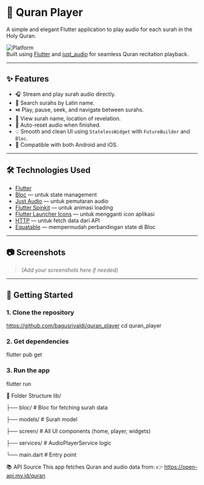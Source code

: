 # 📖 Quran Player

A simple and elegant Flutter application to play audio for each surah in the Holy Quran.

![Platform](https://img.shields.io/badge/Flutter-3.24.3-blue)  
Built using [Flutter](https://flutter.dev) and [just_audio](https://pub.dev/packages/just_audio) for seamless Quran recitation playback.

---

## ✨ Features

- 🎧 Stream and play surah audio directly.
- 🔎 Search surahs by Latin name.
- ⏯️ Play, pause, seek, and navigate between surahs.
- 📜 View surah name, location of revelation.
- 🔁 Auto-reset audio when finished.
- 💡 Smooth and clean UI using `StatelessWidget` with `FutureBuilder` and `Bloc`.
- 📱 Compatible with both Android and iOS.

---

## 🛠️ Technologies Used

- [Flutter](https://flutter.dev/)
- [Bloc](https://pub.dev/packages/flutter_bloc) — untuk state management
- [Just Audio](https://pub.dev/packages/just_audio) — untuk pemutaran audio
- [Flutter Spinkit](https://pub.dev/packages/flutter_spinkit) — untuk animasi loading
- [Flutter Launcher Icons](https://pub.dev/packages/flutter_launcher_icons) — untuk mengganti icon aplikasi
- [HTTP](https://pub.dev/packages/http) — untuk fetch data dari API
- [Equatable](https://pub.dev/packages/equatable) — mempermudah perbandingan state di Bloc

---

## 📷 Screenshots

> *(Add your screenshots here if needed)*

---

## 🚀 Getting Started

### 1. Clone the repository
https://github.com/bagusrivaldi/quran_player
cd quran_player

### 2. Get dependencies
flutter pub get

### 3. Run the app
flutter run


📁 Folder Structure
lib/

├── bloc/                 # Bloc for fetching surah data

├── models/               # Surah model

├── screen/               # All UI components (home, player, widgets)

├── services/             # AudioPlayerService logic

└── main.dart             # Entry point


📚 API Source
This app fetches Quran and audio data from:
👉 https://open-api.my.id/quran